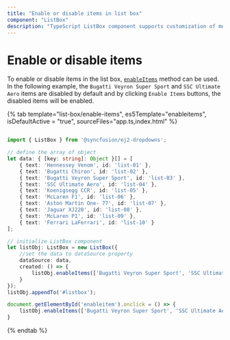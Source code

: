 ```yaml
---
title: "Enable or disable items in list box"
component: "ListBox"
description: "TypeScript ListBox component supports customization of menu items so that the items can be enabled or disabled."
---
```


# Enable or disable items

To enable or disable items in the list box, [`enableItems`](../api/list-box/#enableitems) method can be used. In the following example, the `Bugatti Veyron Super Sport` and `SSC Ultimate Aero` items are disabled by default and by clicking `Enable Items` buttons, the disabled items will be enabled.

{% tab template="list-box/enable-items", es5Template="enableitems", isDefaultActive = "true", sourceFiles="app.ts,index.html" %}

```typescript

import { ListBox } from '@syncfusion/ej2-dropdowns';

// define the array of object
let data: { [key: string]: Object }[] = [
    { text: 'Hennessey Venom', id: 'list-01' },
    { text: 'Bugatti Chiron', id: 'list-02' },
    { text: 'Bugatti Veyron Super Sport', id: 'list-03' },
    { text: 'SSC Ultimate Aero', id: 'list-04' },
    { text: 'Koenigsegg CCR', id: 'list-05' },
    { text: 'McLaren F1', id: 'list-06' },
    { text: 'Aston Martin One- 77', id: 'list-07' },
    { text: 'Jaguar XJ220', id: 'list-08' },
    { text: 'McLaren P1', id: 'list-09' },
    { text: 'Ferrari LaFerrari', id: 'list-10' }
];

// initialize ListBox component
let listObj: ListBox = new ListBox({
    //set the data to dataSource property
    dataSource: data,
    created: () => {
        listObj.enableItems(['Bugatti Veyron Super Sport', 'SSC Ultimate Aero'], false);
    }
});
listObj.appendTo('#listbox');

document.getElementById('enableitem').onclick = () => {
    listObj.enableItems(['Bugatti Veyron Super Sport', 'SSC Ultimate Aero']);
}

```

{% endtab %}